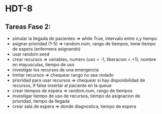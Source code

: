 # HDT-8

## Tareas Fase 2:
- simular la llegada de pacientes => while True, intervalo entre x,y tiempo 
- asignar prioridad (1-5) => random.num, rango de tiempos, tiene tiempo de espera (enfermera asignando)
- usar random.seed
- crear recursos => variables, numero (uso = -1, liberacion = +1), nombre en mayusculas, tiempo de uso
- investigar los recursos de una emergencia
- limitar recursos => chequear rango no sea violado
- prioridad para usar recursos => chequear si hay disponibilidad de recursos, if false insertar al paciente en la queue
- crear tiempos de espera => random.num, rango de tiempos
- investigar tiempo de uso de recursos, tiempo de asignacion de prioridad, tiempo de llegada
- crear sala de espera => donde diagnostica, tiempo de espera
